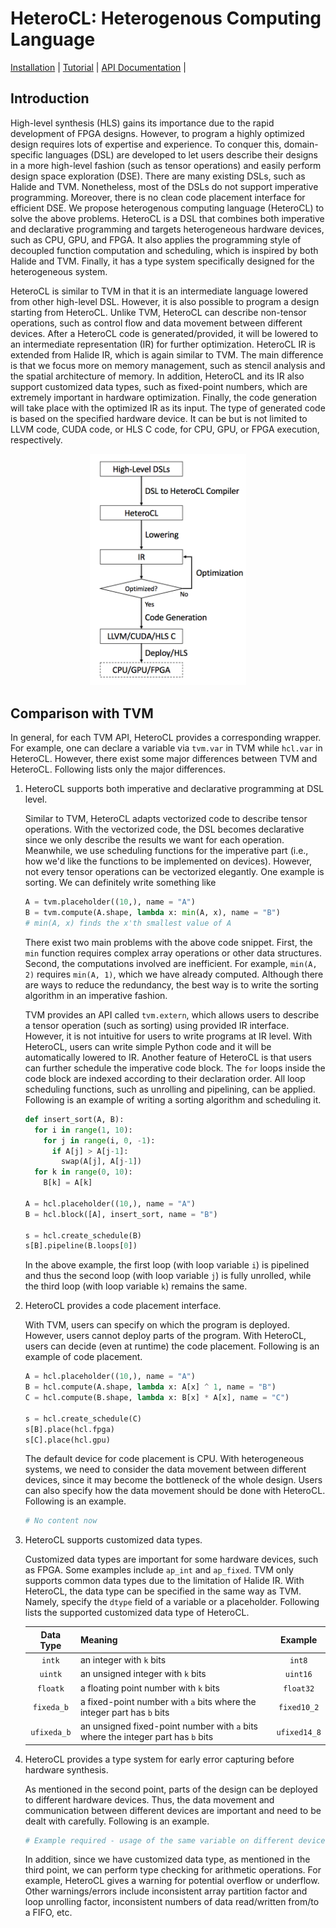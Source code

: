 HeteroCL: Heterogenous Computing Language
=========================================

[Installation](docs#installation-guide) | [Tutorial](docs/tutorial.md) | [API Documentation](docs#python-api) | 

## Introduction

High-level synthesis (HLS) gains its importance due to the rapid development of FPGA designs. However, to program a highly optimized design requires lots of expertise and experience. To conquer this, domain-specific languages (DSL) are developed to let users describe their designs in a more high-level fashion (such as tensor operations) and easily perform design space exploration (DSE). There are many existing DSLs, such as Halide and TVM. Nonetheless, most of the DSLs do not support imperative programming. Moreover, there is no clean code placement interface for efficient DSE. We propose heterogenous computing language (HeteroCL) to solve the above problems. HeteroCL is a DSL that combines both imperative and declarative programming and targets heterogeneous hardware devices, such as CPU, GPU, and FPGA. It also applies the programming style of decoupled function computation and scheduling, which is inspired by both Halide and TVM. Finally, it has a type system specifically designed for the heterogeneous system.

HeteroCL is similar to TVM in that it is an intermediate language lowered from other high-level DSL. However, it is also possible to program a design starting from HeteroCL. Unlike TVM, HeteroCL can describe non-tensor operations, such as control flow and data movement between different devices. After a HeteroCL code is generated/provided, it will be lowered to an intermediate representation (IR) for further optimization. HeteroCL IR is extended from Halide IR, which is again similar to TVM. The main difference is that we focus more on memory management, such as stencil analysis and the spatial architecture of memory. In addition, HeteroCL and its IR also support customized data types, such as fixed-point numbers, which are extremely important in hardware optimization. Finally, the code generation will take place with the optimized IR as its input. The type of generated code is based on the specified hardware device. It can be but is not limited to LLVM code, CUDA code, or HLS C code, for CPU, GPU, or FPGA execution, respectively.

<p align="center">
<img src="docs/Arch.png" width="250">
</p>

## Comparison with TVM

In general, for each TVM API, HeteroCL provides a corresponding wrapper. For example, one can declare a variable via `tvm.var` in TVM while `hcl.var` in HeteroCL. However, there exist some major differences between TVM and HeteroCL. Following lists only the major differences.

1. HeteroCL supports both imperative and declarative programming at DSL level.

   Similar to TVM, HeteroCL adapts vectorized code to describe tensor operations. With the vectorized code, the DSL becomes declarative since we only describe the results we want for each operation. Meanwhile, we use scheduling functions for the imperative part (i.e., how we'd like the functions to be implemented on devices). However, not every tensor operations can be vectorized elegantly. One example is sorting. We can definitely write something like
      ```python
      A = tvm.placeholder((10,), name = "A")
      B = tvm.compute(A.shape, lambda x: min(A, x), name = "B")
      # min(A, x) finds the x'th smallest value of A
      ```
   There exist two main problems with the above code snippet. First, the `min` function requires complex array operations or other data structures. Second, the computations involved are inefficient. For example, `min(A, 2)` requires `min(A, 1)`, which we have already computed. Although there are ways to reduce the redundancy, the best way is to write the sorting algorithm in an imperative fashion.

   TVM provides an API called `tvm.extern`, which allows users to describe a tensor operation (such as sorting) using provided IR interface. However, it is not intuitive for users to write programs at IR level. With HeteroCL, users can write simple Python code and it will be automatically lowered to IR. Another feature of HeteroCL is that users can further schedule the imperative code block. The `for` loops inside the code block are indexed according to their declaration order. All loop scheduling functions, such as unrolling and pipelining, can be applied. Following is an example of writing a sorting algorithm and scheduling it.

      ```python
      def insert_sort(A, B):
        for i in range(1, 10):
          for j in range(i, 0, -1):
            if A[j] > A[j-1]:
              swap(A[j], A[j-1])
        for k in range(0, 10):
          B[k] = A[k]
      
      A = hcl.placeholder((10,), name = "A")
      B = hcl.block([A], insert_sort, name = "B")
      
      s = hcl.create_schedule(B)
      s[B].pipeline(B.loops[0])
      ```

   In the above example, the first loop (with loop variable `i`) is pipelined and thus the second loop (with loop variable `j`) is fully unrolled, while the third loop (with loop variable `k`) remains the same.

2. HeteroCL provides a code placement interface.

   With TVM, users can specify on which the program is deployed. However, users cannot deploy parts of the program. With HeteroCL, users can decide (even at runtime) the code placement. Following is an example of code placement.

      ```python
      A = hcl.placeholder((10,), name = "A")
      B = hcl.compute(A.shape, lambda x: A[x] ^ 1, name = "B")
      C = hcl.compute(B.shape, lambda x: B[x] * A[x], name = "C")
      
      s = hcl.create_schedule(C)
      s[B].place(hcl.fpga)
      s[C].place(hcl.gpu)
      ```

   The default device for code placement is CPU. With heterogeneous systems, we need to consider the data movement between different devices, since it may become the bottleneck of the whole design. Users can also specify how the data movement should be done with HeteroCL. Following is an example.

      ```python
      # No content now
      ```
   <a name="dtype"></a>
3. HeteroCL supports customized data types.

   Customized data types are important for some hardware devices, such as FPGA. Some examples include `ap_int` and `ap_fixed`. TVM only supports common data types due to the limitation of Halide IR. With HeteroCL, the data type can be specified in the same way as TVM. Namely, specify the `dtype` field of a variable or a placeholder. Following lists the supported customized data type of HeteroCL.

   | Data Type | Meaning | Example |
   | :-------: | :------ | :-----: |
   | `intk` | an integer with `k` bits | `int8` |
   | `uintk` | an unsigned integer with `k` bits | `uint16` |
   | `floatk` | a floating point number with `k` bits | `float32` |
   | `fixeda_b` | a fixed-point number with `a` bits where the integer part has `b` bits | `fixed10_2` |
   | `ufixeda_b` | an unsigned fixed-point number with `a` bits where the integer part has `b` bits | `ufixed14_8` |

4. HeteroCL provides a type system for early error capturing before hardware synthesis.

   As mentioned in the second point, parts of the design can be deployed to different hardware devices. Thus, the data movement and communication between different devices are important and need to be dealt with carefully. Following is an example.

      ```python
      # Example required - usage of the same variable on different devices
      ```

   In addition, since we have customized data type, as mentioned in the third point, we can perform type checking for arithmetic operations. For example, HeteroCL gives a warning for potential overflow or underflow. Other warnings/errors include inconsistent array partition factor and loop unrolling factor, inconsistent numbers of data read/written from/to a FIFO, etc.
